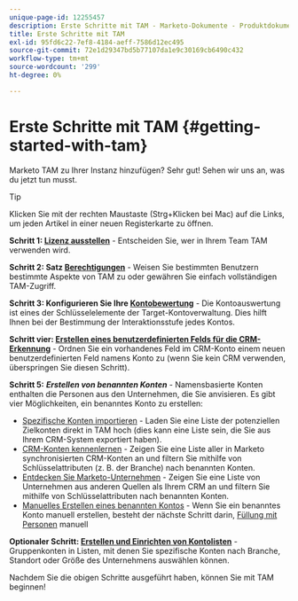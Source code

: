 ```yaml
---
unique-page-id: 12255457
description: Erste Schritte mit TAM - Marketo-Dokumente - Produktdokumentation
title: Erste Schritte mit TAM
exl-id: 95fd6c22-7ef8-4184-aeff-7586d12ec495
source-git-commit: 72e1d29347bd5b77107da1e9c30169cb6490c432
workflow-type: tm+mt
source-wordcount: '299'
ht-degree: 0%

---
```


# Erste Schritte mit TAM {#getting-started-with-tam}

Marketo TAM zu Ihrer Instanz hinzufügen? Sehr gut! Sehen wir uns an, was du jetzt tun musst.

>[!TIP]
>
>Klicken Sie mit der rechten Maustaste (Strg+Klicken bei Mac) auf die Links, um jeden Artikel in einer neuen Registerkarte zu öffnen.

**Schritt 1: [Lizenz ausstellen](/help/marketo/product-docs/target-account-management/setup-tam/issue-a-license.md)** - Entscheiden Sie, wer in Ihrem Team TAM verwenden wird.

**Schritt 2: Satz [Berechtigungen](/help/marketo/product-docs/target-account-management/setup-tam/permissions.md)** - Weisen Sie bestimmten Benutzern bestimmte Aspekte von TAM zu oder gewähren Sie einfach vollständigen TAM-Zugriff.

**Schritt 3: Konfigurieren Sie Ihre [Kontobewertung](/help/marketo/product-docs/target-account-management/setup-tam/account-score.md)** - Die Kontoauswertung ist eines der Schlüsselelemente der Target-Kontoverwaltung. Dies hilft Ihnen bei der Bestimmung der Interaktionsstufe jedes Kontos.

**Schritt vier: [Erstellen eines benutzerdefinierten Felds für die CRM-Erkennung](/help/marketo/product-docs/target-account-management/setup-tam/create-a-custom-field-for-crm-discovery.md)** - Ordnen Sie ein vorhandenes Feld im CRM-Konto einem neuen benutzerdefinierten Feld namens Konto zu (wenn Sie kein CRM verwenden, überspringen Sie diesen Schritt).

**Schritt 5:** **_Erstellen von benannten Konten_** - Namensbasierte Konten enthalten die Personen aus den Unternehmen, die Sie anvisieren. Es gibt vier Möglichkeiten, ein benanntes Konto zu erstellen:

* [Spezifische Konten importieren](/help/marketo/product-docs/target-account-management/target/named-accounts/import-named-accounts.md) - Laden Sie eine Liste der potenziellen Zielkonten direkt in TAM hoch (dies kann eine Liste sein, die Sie aus Ihrem CRM-System exportiert haben).
* [CRM-Konten kennenlernen](/help/marketo/product-docs/target-account-management/target/named-accounts/discover-accounts.md#discover-crm-accounts) - Zeigen Sie eine Liste aller in Marketo synchronisierten CRM-Konten an und filtern Sie mithilfe von Schlüsselattributen (z. B. der Branche) nach benannten Konten.
* [Entdecken Sie Marketo-Unternehmen](/help/marketo/product-docs/target-account-management/target/named-accounts/discover-accounts.md#discover-marketo-companies) - Zeigen Sie eine Liste von Unternehmen aus anderen Quellen als Ihrem CRM an und filtern Sie mithilfe von Schlüsselattributen nach benannten Konten.
* [Manuelles Erstellen eines benannten Kontos](/help/marketo/product-docs/target-account-management/target/named-accounts/create-a-named-account.md) - Wenn Sie ein benanntes Konto manuell erstellen, besteht der nächste Schritt darin, [Füllung mit Personen](/help/marketo/product-docs/target-account-management/target/named-accounts/add-people-to-a-named-account.md) manuell

**Optionaler Schritt: [Erstellen und Einrichten von Kontolisten](/help/marketo/product-docs/target-account-management/target/account-lists.md#create-a-new-account-list)** - Gruppenkonten in Listen, mit denen Sie spezifische Konten nach Branche, Standort oder Größe des Unternehmens auswählen können.

Nachdem Sie die obigen Schritte ausgeführt haben, können Sie mit TAM beginnen!

